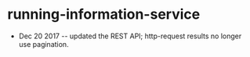 # running-information-service

* Dec 20 2017 -- updated the REST API; http-request results no longer use pagination.